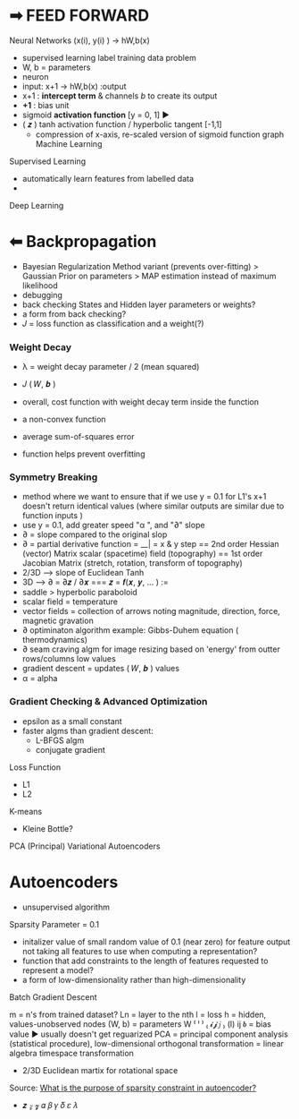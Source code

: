 # ➡  FEED FORWARD

Neural Networks 
(x(i), y(i) ) →  hW,b(x)
- supervised learning label training data problem
- W, b = parameters
- neuron 
 - input: x+1  →  hW,b(x) :output
 - x+1 : **intercept term** & channels *b* to create its output 
 - **+1** : bias unit
- sigmoid **activation function** [y = 0, 1] ▶️ 
- ( 𝒛 ) tanh activation function / hyperbolic tangent [-1,1]
  - compression of x-axis, re-scaled version of sigmoid function graph 
Machine Learning


Supervised Learning
- automatically learn features from labelled data
- 

Deep Learning



# ⬅  Backpropagation
- Bayesian Regularization Method variant (prevents over-fitting) > Gaussian Prior on parameters > MAP estimation  instead of maximum likelihood
- debugging 
- back checking States and Hidden layer parameters or weights? 
- a form from back checking?
- 𝐽 = loss function as classification and a weight(?)

### Weight Decay
- λ = weight decay parameter / 2 (mean squared)
 
- 𝐽 ( 𝑊, 𝒃 ) 
 - overall, cost function with weight decay term inside the function
 - a non-convex function
 - average sum-of-squares error
 - function helps prevent overfitting 

### Symmetry Breaking
- method where we want to ensure that if we use y = 0.1 for L1's x+1 doesn't return identical values (where similar outputs are similar due to function inputs ) 
- use y = 0.1, add greater speed "α ", and "∂" slope 
- ∂ = slope compared to the original slop
- ∂ = partial derivative function = __| = x & y step  == 2nd order Hessian (vector) Matrix scalar (spacetime) field (topography) == 1st order Jacobian Matrix (stretch, rotation, transform of topography)
 - 2/3D --> slope of Euclidean Tanh 
 - 3D --> ∂ = ∂𝒛 / ∂𝒙  ===  𝒛 = 𝒇(𝒙, 𝒚, ... )  := 
  - saddle > hyperbolic paraboloid
  - scalar field = temperature
  - vector fields = collection of arrows noting magnitude, direction, force, magnetic gravation
 - ∂ optiminaton algorithm example: Gibbs-Duhem equation ( thermodynamics)
 - ∂ seam craving algm for image resizing based on 'energy' from outter rows/columns low values
- gradient descent = updates ( 𝑊, 𝒃 ) values
- α =  alpha 

### Gradient Checking & Advanced Optimization
- epsilon as a small constant 
- faster algms than gradient descent:
  - L-BFGS algm
  - conjugate gradient


Loss Function
- L1
- L2

K-means
- Kleine Bottle?




PCA (Principal) 
Variational Autoencoders



# Autoencoders
- unsupervised algorithm 

Sparsity Parameter = 0.1 
- initalizer value of small random value of 0.1 (near zero) for feature output not taking all features to use when computing a representation?
- function that add constraints to the length of features requested to represent a model?
- a form of low-dimensionality rather than high-dimensionality

Batch Gradient Descent

m = n's from trained dataset?
Ln = layer to the nth
l = loss
h = hidden, values-unobserved nodes 
(W, b) = parameters
W ⁽ ˡ ⁾ ₍ 𝓲𝓳𝑗 ₎     (l)
ij 
𝒃 = bias value ▶️ usually doesn't get reguarized 
PCA = principal component analysis (statistical procedure), low-dimensional
orthogonal transformation = linear algebra timespace transformation
  - 2/3D Euclidean martix for rotational space



Source:
[What is the purpose of sparsity constraint in autoencoder?](https://is.gd/jZ1akM)


 - 𝒛 𝓏 𝔃  𝛼 𝛽 𝛾 𝛿 𝜀 𝜆